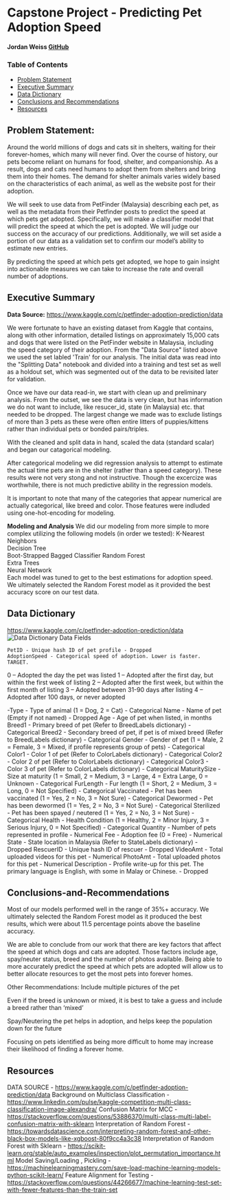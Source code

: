 # Capstone Project - Predicting Pet Adoption Speed
#### Jordan Weiss [GitHub](https://github.com/weisja4/pet_adoption_capstone)

### Table of Contents
- [Problem Statement](#Problem-Statement)
- [Executive Summary](#Executive-Summary)
- [Data Dictionary](#Data-Dictionary)
- [Conclusions and Recommendations](#Conclusions-and-Recommendations)
- [Resources](#Resources)



## Problem Statement:
Around the world millions of dogs and cats sit in shelters, waiting for their forever-homes, which many will never find. Over the course of history, our pets become reliant on humans for food, shelter, and companionship. As a result, dogs and cats need humans to adopt them from shelters and bring them into their homes. The demand for shelter animals varies widely based on the characteristics of each animal, as well as the website post for their adoption. 

We will seek to use data from PetFinder (Malaysia) describing each pet, as well as the metadata from their Petfinder posts to predict the speed at which pets get adopted. Specifically, we will make a classifier model that will predict the speed at which the pet is adopted. We will judge our success on the accuracy of our predictions. Additionally, we will set aside a portion of our data as a validation set to confirm our model’s ability to estimate new entries.

By predicting the speed at which pets get adopted, we hope to gain insight into actionable measures we can take to increase the rate and overall number of adoptions. 
   
  

## Executive Summary

__Data Source:__ https://www.kaggle.com/c/petfinder-adoption-prediction/data  

We were fortunate to have an existing dataset from Kaggle that contains, along with other information, detailed listings on approximately 15,000 cats and dogs that were listed on the PetFinder website in Malaysia, including the speed category of their adoption. From the "Data Source" listed above we used the set labled 'Train' for our analysis. The initial data was read into the "Splitting Data" notebook and divided into a training and test set as well as a holdout set, which was segmented out of the data to be revisited later for validation. 

Once we have our data read-in, we start with clean up and preliminary analysis. From the outset, we see the data is very clean, but has information we do not want to include, like resucer_id, state (in Malaysia) etc. that needed to be dropped. The largest change we made was to exclude listings of more than 3 pets as these were often entire litters of puppies/kittens rather than individual pets or bonded pairs/triples.

With the cleaned and split data in hand, scaled the data (standard scalar) and began our catagorical modeling. 

After categorical modeling we did regression analysis to attempt to estimate the actual time pets are in the shelter (rather than a speed category). These results were not very stong and not instructive. Though the excercize was worthwhile, there is not much predictive ability in the regression models. 

It is important to note that many of the categories that appear numerical are actually categorical, like breed and color. Those features were indluded using one-hot-encoding for modeling. 

__Modeling and Analysis__
We did our modeling from more simple to more complex utilizing the following models (in order we tested):
K-Nearest Neighbors  
Decision Tree   
Boot-Strapped Bagged Classifier
Random Forest  
Extra Trees  
Neural Network  
Each model was tuned to get to the best estimations for adoption speed. We ultimately selected the Random Forest model as it provided the best accuracy score on our test data.

## Data Dictionary
https://www.kaggle.com/c/petfinder-adoption-prediction/data
![Data Dictionary](https://www.kaggle.com/c/petfinder-adoption-prediction/data "Title")
Data Fields

    PetID - Unique hash ID of pet profile - Dropped
    AdoptionSpeed - Categorical speed of adoption. Lower is faster. TARGET.
0 – Adopted the day the pet was listed
1 – Adopted after the first day, but within the first week of listing
2 – Adopted after the first week, but within the first month of listing
3 – Adopted between 31-90 days after listing
4 – Adopted after 100 days, or never adopted

-Type - Type of animal (1 = Dog, 2 = Cat) - Categorical
    Name - Name of pet (Empty if not named) - Dropped
    Age - Age of pet when listed, in months
    Breed1 - Primary breed of pet (Refer to BreedLabels dictionary) - Categorical
    Breed2 - Secondary breed of pet, if pet is of mixed breed (Refer to BreedLabels dictionary) - Categorical
    Gender - Gender of pet (1 = Male, 2 = Female, 3 = Mixed, if profile represents group of pets) - Categorical 
    Color1 - Color 1 of pet (Refer to ColorLabels dictionary) - Categorical
    Color2 - Color 2 of pet (Refer to ColorLabels dictionary) - Categorical
    Color3 - Color 3 of pet (Refer to ColorLabels dictionary) - Categorical
    MaturitySize - Size at maturity (1 = Small, 2 = Medium, 3 = Large, 4 = Extra Large, 0 = Unknown - Categorical
    FurLength - Fur length (1 = Short, 2 = Medium, 3 = Long, 0 = Not Specified) - Categorical
    Vaccinated - Pet has been vaccinated (1 = Yes, 2 = No, 3 = Not Sure) - Categorical
    Dewormed - Pet has been dewormed (1 = Yes, 2 = No, 3 = Not Sure) - Categorical
    Sterilized - Pet has been spayed / neutered (1 = Yes, 2 = No, 3 = Not Sure) - Categorical
    Health - Health Condition (1 = Healthy, 2 = Minor Injury, 3 = Serious Injury, 0 = Not Specified) - Categorical
    Quantity - Number of pets represented in profile - Numerical 
    Fee - Adoption fee (0 = Free) - Numerical 
    State - State location in Malaysia (Refer to StateLabels dictionary) - Dropped
    RescuerID - Unique hash ID of rescuer - Dropped
    VideoAmt - Total uploaded videos for this pet - Numerical
    PhotoAmt - Total uploaded photos for this pet - Numerical
    Description - Profile write-up for this pet. The primary language is English, with some in Malay or Chinese. - Dropped



## Conclusions-and-Recommendations
Most of our models performed well in the range of 35%+ accuracy. We ultimately selected the Random Forest model as it produced the best results, which were about 11.5 percentage points above the baseline accuracy.  

We are able to conclude from our work that there are key factors that affect the speed at which dogs and cats are adopted. Those factors include age, spay/neuter status, breed and the number of photos available. Being able to more accurately predict the speed at which pets are adopted will allow us to better allocate resources to get the most pets into forever homes. 

Other Recommendations:
Include multiple pictures of the pet

Even if the breed is unknown or mixed, it is best to take a guess and include a breed rather than ‘mixed’

Spay/Neutering the pet helps in adoption, and helps keep the population down for the future

Focusing on pets identified as being more difficult to home may increase their likelihood of finding a forever home. 


## Resources
DATA SOURCE -                                              https://www.kaggle.com/c/petfinder-adoption-prediction/data
Background on Multiclass Classification - https://www.linkedin.com/pulse/kaggle-competition-multi-class-classification-image-alexandra/
Confusion Matrix for MCC - https://stackoverflow.com/questions/53886370/multi-class-multi-label-confusion-matrix-with-sklearn
Interpretation of Random Forest - https://towardsdatascience.com/interpreting-random-forest-and-other-black-box-models-like-xgboost-80f9cc4a3c38
Interpretation of Random Forest with Sklearn -             https://scikit-learn.org/stable/auto_examples/inspection/plot_permutation_importance.html
Model Saving/Loading , Pickling -                                                         https://machinelearningmastery.com/save-load-machine-learning-models-python-scikit-learn/
Feature Alignment for Testing - https://stackoverflow.com/questions/44266677/machine-learning-test-set-with-fewer-features-than-the-train-set



